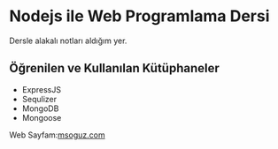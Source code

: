 # Nodejs ile Web Programlama Dersi
Dersle alakalı notları aldığım yer.

## Öğrenilen ve Kullanılan Kütüphaneler
- ExpressJS
- Sequlizer
- MongoDB
- Mongoose

Web Sayfam:[msoguz.com](https://www.msoguz.com)